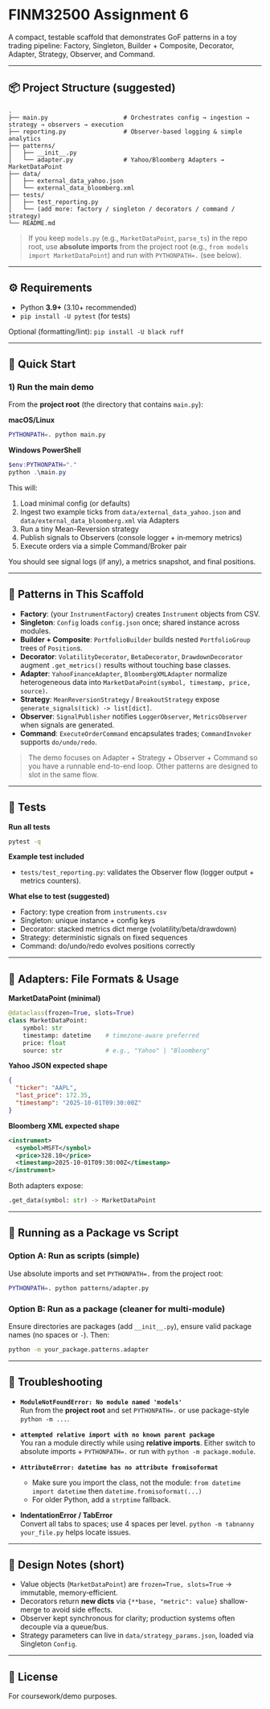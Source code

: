 
# FINM32500 Assignment 6 

A compact, testable scaffold that demonstrates GoF patterns in a toy trading pipeline:
Factory, Singleton, Builder + Composite, Decorator, Adapter, Strategy, Observer, and Command.

---

## 📦 Project Structure (suggested)

```
.
├── main.py                     # Orchestrates config → ingestion → strategy → observers → execution
├── reporting.py                # Observer-based logging & simple analytics
├── patterns/
│   ├── __init__.py
│   └── adapter.py              # Yahoo/Bloomberg Adapters → MarketDataPoint
├── data/
│   ├── external_data_yahoo.json
│   └── external_data_bloomberg.xml
├── tests/
│   ├── test_reporting.py
│   └── (add more: factory / singleton / decorators / command / strategy)
└── README.md
```

> If you keep `models.py` (e.g., `MarketDataPoint`, `parse_ts`) in the repo root,
> use **absolute imports** from the project root (e.g., `from models import MarketDataPoint`)
> and run with `PYTHONPATH=.` (see below).

---

## ⚙️ Requirements

- Python **3.9+** (3.10+ recommended)
- `pip install -U pytest` (for tests)

Optional (formatting/lint): `pip install -U black ruff`

---

## 🚀 Quick Start

### 1) Run the main demo

From the **project root** (the directory that contains `main.py`):

**macOS/Linux**
```bash
PYTHONPATH=. python main.py
```

**Windows PowerShell**
```powershell
$env:PYTHONPATH="."
python .\main.py
```

This will:
1. Load minimal config (or defaults)  
2. Ingest two example ticks from `data/external_data_yahoo.json` and `data/external_data_bloomberg.xml` via Adapters  
3. Run a tiny Mean-Reversion strategy  
4. Publish signals to Observers (console logger + in‑memory metrics)  
5. Execute orders via a simple Command/Broker pair

You should see signal logs (if any), a metrics snapshot, and final positions.

---

## 🧱 Patterns in This Scaffold

- **Factory**: (your `InstrumentFactory`) creates `Instrument` objects from CSV.
- **Singleton**: `Config` loads `config.json` once; shared instance across modules.
- **Builder + Composite**: `PortfolioBuilder` builds nested `PortfolioGroup` trees of `Position`s.
- **Decorator**: `VolatilityDecorator`, `BetaDecorator`, `DrawdownDecorator` augment `.get_metrics()` results without touching base classes.
- **Adapter**: `YahooFinanceAdapter`, `BloombergXMLAdapter` normalize heterogeneous data into `MarketDataPoint(symbol, timestamp, price, source)`.
- **Strategy**: `MeanReversionStrategy` / `BreakoutStrategy` expose `generate_signals(tick) -> list[dict]`.
- **Observer**: `SignalPublisher` notifies `LoggerObserver`, `MetricsObserver` when signals are generated.
- **Command**: `ExecuteOrderCommand` encapsulates trades; `CommandInvoker` supports `do/undo/redo`.

> The demo focuses on Adapter + Strategy + Observer + Command so you have a runnable end-to-end loop.
> Other patterns are designed to slot in the same flow.

---

## 🧪 Tests

**Run all tests**
```bash
pytest -q
```

**Example test included**
- `tests/test_reporting.py`: validates the Observer flow (logger output + metrics counters).

**What else to test (suggested)**
- Factory: type creation from `instruments.csv`
- Singleton: unique instance + config keys
- Decorator: stacked metrics dict merge (volatility/beta/drawdown)
- Strategy: deterministic signals on fixed sequences
- Command: do/undo/redo evolves positions correctly

---

## 🧰 Adapters: File Formats & Usage

**MarketDataPoint (minimal)**  
```python
@dataclass(frozen=True, slots=True)
class MarketDataPoint:
    symbol: str
    timestamp: datetime    # timezone-aware preferred
    price: float
    source: str            # e.g., "Yahoo" | "Bloomberg"
```

**Yahoo JSON expected shape**
```json
{
  "ticker": "AAPL",
  "last_price": 172.35,
  "timestamp": "2025-10-01T09:30:00Z"
}
```

**Bloomberg XML expected shape**
```xml
<instrument>
  <symbol>MSFT</symbol>
  <price>328.10</price>
  <timestamp>2025-10-01T09:30:00Z</timestamp>
</instrument>
```

Both adapters expose:
```python
.get_data(symbol: str) -> MarketDataPoint
```

---

## 🧭 Running as a Package vs Script

### Option A: Run as scripts (simple)
Use absolute imports and set `PYTHONPATH=.` from the project root:
```bash
PYTHONPATH=. python patterns/adapter.py
```

### Option B: Run as a package (cleaner for multi-module)
Ensure directories are packages (add `__init__.py`), ensure valid package names (no spaces or `-`). Then:
```bash
python -m your_package.patterns.adapter
```

---

## 🐞 Troubleshooting

- **`ModuleNotFoundError: No module named 'models'`**  
  Run from the **project root** and set `PYTHONPATH=.` or use package-style `python -m ...`.

- **`attempted relative import with no known parent package`**  
  You ran a module directly while using **relative imports**. Either switch to absolute imports + `PYTHONPATH=.` or run with `python -m package.module`.

- **`AttributeError: datetime has no attribute fromisoformat`**
  - Make sure you import the class, not the module: `from datetime import datetime` then `datetime.fromisoformat(...)`  
  - For older Python, add a `strptime` fallback.

- **IndentationError / TabError**  
  Convert all tabs to spaces; use 4 spaces per level. `python -m tabnanny your_file.py` helps locate issues.

---

## 📝 Design Notes (short)

- Value objects (`MarketDataPoint`) are `frozen=True, slots=True` → immutable, memory‑efficient.
- Decorators return **new dicts** via `{**base, "metric": value}` shallow-merge to avoid side effects.
- Observer kept synchronous for clarity; production systems often decouple via a queue/bus.
- Strategy parameters can live in `data/strategy_params.json`, loaded via Singleton `Config`.

---

## 📄 License

For coursework/demo purposes. 
